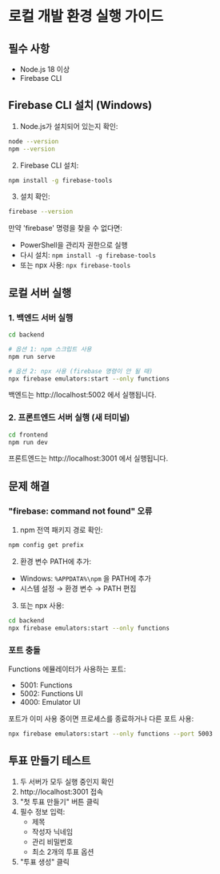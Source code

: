 # 로컬 개발 환경 실행 가이드

## 필수 사항
- Node.js 18 이상
- Firebase CLI

## Firebase CLI 설치 (Windows)

1. Node.js가 설치되어 있는지 확인:
```bash
node --version
npm --version
```

2. Firebase CLI 설치:
```bash
npm install -g firebase-tools
```

3. 설치 확인:
```bash
firebase --version
```

만약 'firebase' 명령을 찾을 수 없다면:
- PowerShell을 관리자 권한으로 실행
- 다시 설치: `npm install -g firebase-tools`
- 또는 npx 사용: `npx firebase-tools`

## 로컬 서버 실행

### 1. 백엔드 서버 실행
```bash
cd backend

# 옵션 1: npm 스크립트 사용
npm run serve

# 옵션 2: npx 사용 (firebase 명령이 안 될 때)
npx firebase emulators:start --only functions
```

백엔드는 http://localhost:5002 에서 실행됩니다.

### 2. 프론트엔드 서버 실행 (새 터미널)
```bash
cd frontend
npm run dev
```

프론트엔드는 http://localhost:3001 에서 실행됩니다.

## 문제 해결

### "firebase: command not found" 오류
1. npm 전역 패키지 경로 확인:
```bash
npm config get prefix
```

2. 환경 변수 PATH에 추가:
- Windows: `%APPDATA%\npm` 을 PATH에 추가
- 시스템 설정 → 환경 변수 → PATH 편집

3. 또는 npx 사용:
```bash
cd backend
npx firebase emulators:start --only functions
```

### 포트 충돌
Functions 에뮬레이터가 사용하는 포트:
- 5001: Functions
- 5002: Functions UI
- 4000: Emulator UI

포트가 이미 사용 중이면 프로세스를 종료하거나 다른 포트 사용:
```bash
npx firebase emulators:start --only functions --port 5003
```

## 투표 만들기 테스트

1. 두 서버가 모두 실행 중인지 확인
2. http://localhost:3001 접속
3. "첫 투표 만들기" 버튼 클릭
4. 필수 정보 입력:
   - 제목
   - 작성자 닉네임
   - 관리 비밀번호
   - 최소 2개의 투표 옵션
5. "투표 생성" 클릭